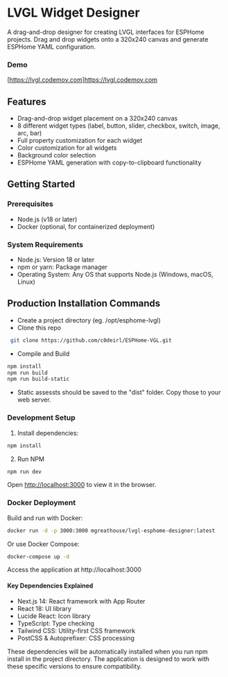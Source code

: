 # LVGL Widget Designer

A drag-and-drop designer for creating LVGL interfaces for ESPHome projects. Drag and drop widgets onto a 320x240 canvas and generate ESPHome YAML configuration.  

### Demo
[https://lvgl.codemov.com]https://lvgl.codemov.com

## Features

- Drag-and-drop widget placement on a 320x240 canvas
- 8 different widget types (label, button, slider, checkbox, switch, image, arc, bar)
- Full property customization for each widget
- Color customization for all widgets
- Background color selection
- ESPHome YAML generation with copy-to-clipboard functionality

## Getting Started

### Prerequisites

- Node.js (v18 or later)
- Docker (optional, for containerized deployment)

### System Requirements

   - Node.js: Version 18 or later  
   - npm or yarn: Package manager  
   - Operating System: Any OS that supports Node.js (Windows, macOS, Linux)  

## Production Installation Commands

 - Create a project directory (eg. /opt/esphome-lvgl)
 - Clone this repo
```bash
 git clone https://github.com/c0deirl/ESPHome-VGL.git
```
 - Compile and Build
 ```bash 
 npm install
 npm run build
 npm run build-static
 ```
 - Static assessts should be saved to the "dist" folder. Copy those to your web server.

### Development Setup

1. Install dependencies:
```bash
npm install  
```
2. Run NPM
```bash
npm run dev  
```

 Open [http://localhost:3000](http://localhost:3000) to view it in the browser.
  
### Docker Deployment
Build and run with Docker:
```bash    
docker run -d -p 3000:3000 mgreathouse/lvgl-esphome-designer:latest  
  ```
Or use Docker Compose:  
```bash
docker-compose up -d
  ```
Access the application at http://localhost:3000  


#### Key Dependencies Explained  

 - Next.js 14: React framework with App Router
 - React 18: UI library
 - Lucide React: Icon library
 - TypeScript: Type checking
 - Tailwind CSS: Utility-first CSS framework
 - PostCSS & Autoprefixer: CSS processing

These dependencies will be automatically installed when you run npm install in the project directory. The application is designed to work with these specific versions to ensure compatibility.





